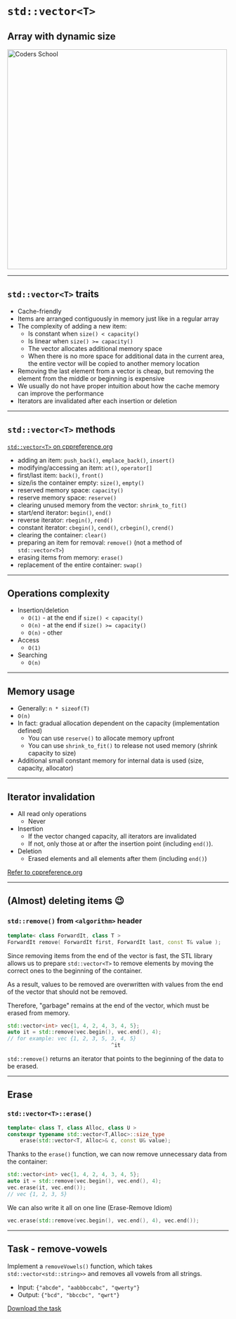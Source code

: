 <!-- .slide: data-background="#111111" -->

# `std::vector<T>`

## Array with dynamic size

<a href="https://coders.school">
    <img width="500" src="../img/coders_school_logo.png" alt="Coders School" class="plain">
</a>

___

## `std::vector<T>` traits

* <!-- .element: class="fragment fade-in" --> Cache-friendly
* <!-- .element: class="fragment fade-in" --> Items are arranged contiguously in memory just like in a regular array
* <!-- .element: class="fragment fade-in" --> The complexity of adding a new item:
  * <!-- .element: class="fragment fade-in" --> Is constant when  <code>size() < capacity()</code>
  * <!-- .element: class="fragment fade-in" --> Is linear when <code>size() >= capacity()</code>
  * <!-- .element: class="fragment fade-in" --> The vector allocates additional memory space
  * <!-- .element: class="fragment fade-in" --> When there is no more space for additional data in the current area, the entire vector will be copied to another memory location
* <!-- .element: class="fragment fade-in" --> Removing the last element from a vector is cheap, but removing the element from the middle or beginning is expensive
* <!-- .element: class="fragment fade-in" --> We usually do not have proper intuition about how the cache memory can improve the performance
* <!-- .element: class="fragment fade-in" --> Iterators are invalidated after each insertion or deletion

___
<!-- .element: style="font-size: 0.8em" -->

## `std::vector<T>` methods

[`std::vector<T>` on cppreference.org](https://en.cppreference.com/w/cpp/container/vector)

* <!-- .element: class="fragment fade-in" --> adding an item: <code>push_back()</code>, <code>emplace_back()</code>, <code>insert()</code>
* <!-- .element: class="fragment fade-in" --> modifying/accessing an item: <code>at()</code>, <code>operator[]</code>
* <!-- .element: class="fragment fade-in" --> first/last item: <code>back()</code>, <code>front()</code>
* <!-- .element: class="fragment fade-in" --> size/is the container empty: <code>size()</code>, <code>empty()</code>
* <!-- .element: class="fragment fade-in" --> reserved memory space: <code>capacity()</code>
* <!-- .element: class="fragment fade-in" --> reserve memory space: <code>reserve()</code>
* <!-- .element: class="fragment fade-in" --> clearing unused memory from the vector: <code>shrink_to_fit()</code>
* <!-- .element: class="fragment fade-in" --> start/end iterator: <code>begin()</code>, <code>end()</code>
* <!-- .element: class="fragment fade-in" --> reverse iterator: <code>rbegin()</code>, <code>rend()</code>
* <!-- .element: class="fragment fade-in" --> constant iterator: <code>cbegin()</code>, <code>cend()</code>, <code>crbegin()</code>, <code>crend()</code>
* <!-- .element: class="fragment fade-in" --> clearing the container: <code>clear()</code>
* <!-- .element: class="fragment fade-in" --> preparing an item for removal: <code>remove()</code> (not a method of <code>std::vector&lt;T&gt;</code>)
* <!-- .element: class="fragment fade-in" --> erasing items from memory: <code>erase()</code>
* <!-- .element: class="fragment fade-in" --> replacement of the entire container: <code>swap()</code>

___

## Operations complexity

* Insertion/deletion
  * `O(1)` - at the end if `size() < capacity()`
  * `O(n)` - at the end if `size() >= capacity()`
  * `O(n)` - other
* Access
  * `O(1)`
* Searching
  * `O(n)`

___

## Memory usage

* Generally: `n * sizeof(T)`
* `O(n)`
* In fact: gradual allocation dependent on the capacity (implementation defined)
  * You can use `reserve()` to allocate memory upfront
  * You can use `shrink_to_fit()` to release not used memory (shrink capacity to size)
* Additional small constant memory for internal data is used (size, capacity, allocator)

___

## Iterator invalidation

* All read only operations
  * Never
* Insertion
  * If the vector changed capacity, all iterators are invalidated
  * If not, only those at or after the insertion point (including `end()`).
* Deletion
  * Erased elements and all elements after them (including `end()`)

[Refer to cppreference.org](https://en.cppreference.com/w/cpp/container/vector)

___
<!-- .slide: style="font-size: 0.85em" -->

## (Almost) deleting items 😉

### `std::remove()` from `<algorithm>` header

```cpp []
template< class ForwardIt, class T >
ForwardIt remove( ForwardIt first, ForwardIt last, const T& value );
```
<!-- .element: class="fragment fade-in" -->

Since removing items from the end of the vector is fast, the STL library allows us to prepare `std::vector<T>` to remove elements by moving the correct ones to the beginning of the container.
<!-- .element: class="fragment fade-in" -->

As a result, values to be removed are overwritten with values from the end of the vector that should not be removed.
<!-- .element: class="fragment fade-in" -->

Therefore, "garbage" remains at the end of the vector, which must be erased from memory.
<!-- .element: class="fragment fade-in" -->

```cpp []
std::vector<int> vec{1, 4, 2, 4, 3, 4, 5};
auto it = std::remove(vec.begin(), vec.end(), 4);
// for example: vec {1, 2, 3, 5, 3, 4, 5}
                                 ^it
```
<!-- .element: class="fragment fade-in" -->

`std::remove()` returns an iterator that points to the beginning of the data to be erased.
<!-- .element: class="fragment fade-in" -->

___

## Erase

### `std::vector<T>::erase()`

```cpp []
template< class T, class Alloc, class U >
constexpr typename std::vector<T,Alloc>::size_type
    erase(std::vector<T, Alloc>& c, const U& value);
```
<!-- .element: class="fragment fade-in" -->

Thanks to the `erase()` function, we can now remove unnecessary data from the container:
<!-- .element: class="fragment fade-in" -->

```cpp []
std::vector<int> vec{1, 4, 2, 4, 3, 4, 5};
auto it = std::remove(vec.begin(), vec.end(), 4);
vec.erase(it, vec.end());
// vec {1, 2, 3, 5}
```
<!-- .element: class="fragment fade-in" -->

We can also write it all on one line (Erase-Remove Idiom)
<!-- .element: class="fragment fade-in" -->

```cpp []
vec.erase(std::remove(vec.begin(), vec.end(), 4), vec.end());
```
<!-- .element: class="fragment fade-in" -->

___

## Task - remove-vowels

Implement a `removeVowels()` function, which takes `std::vector<std::string>>` and removes all vowels from all strings.

* Input: `{"abcde", "aabbbccabc", "qwerty"}`
* Output: `{"bcd", "bbccbc", "qwrt"}`

[Download the task](https://github.com/coders-school/stl/tree/cr/01-containers/tasks/removeVowels)
